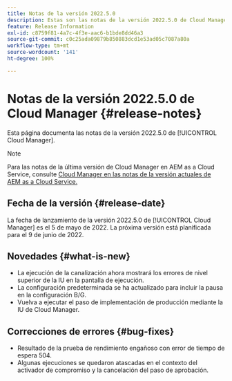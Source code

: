 ```yaml
---
title: Notas de la versión 2022.5.0
description: Estas son las notas de la versión 2022.5.0 de Cloud Manager.
feature: Release Information
exl-id: c8759f81-4a7c-4f3e-aac6-b1bde8dd46a3
source-git-commit: c0c25ada09879b850883dcd1e53ad05c7087a80a
workflow-type: tm+mt
source-wordcount: '141'
ht-degree: 100%

---
```


# Notas de la versión 2022.5.0 de Cloud Manager {#release-notes}

Esta página documenta las notas de la versión 2022.5.0 de [!UICONTROL Cloud Manager].

>[!NOTE]
>
>Para las notas de la última versión de Cloud Manager en AEM as a Cloud Service, consulte [Cloud Manager en las notas de la versión actuales de AEM as a Cloud Service.](https://experienceleague.adobe.com/docs/experience-manager-cloud-service/content/implementing/using-cloud-manager/release-notes-cloud-manager/release-notes-cm-current.html?lang=es)

## Fecha de la versión {#release-date}

La fecha de lanzamiento de la versión 2022.5.0 de [!UICONTROL Cloud Manager] es el 5 de mayo de 2022. La próxima versión está planificada para el 9 de junio de 2022.

## Novedades {#what-is-new}

* La ejecución de la canalización ahora mostrará los errores de nivel superior de la IU en la pantalla de ejecución.
* La configuración predeterminada se ha actualizado para incluir la pausa en la configuración B/G.
* Vuelva a ejecutar el paso de implementación de producción mediante la IU de Cloud Manager.

## Correcciones de errores {#bug-fixes}

* Resultado de la prueba de rendimiento engañoso con error de tiempo de espera 504.
* Algunas ejecuciones se quedaron atascadas en el contexto del activador de compromiso y la cancelación del paso de aprobación.
